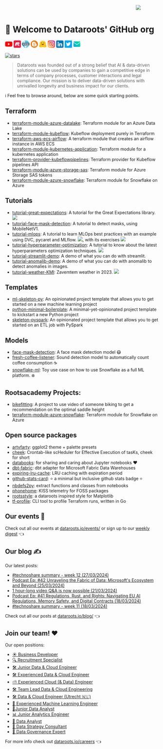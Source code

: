 
<img src="https://dataroots.io/branding/logo/symbol-rainbow.svg" width=74 align="right">
<h1 style="padding-top: 24px">🖖 Welcome to Dataroots' GitHub org</h1>

[![youtube](https://github.com/datarootsio/.github/raw/main/profile/assets/youtube.png)](https://www.youtube.com/c/dataroots)
[![meetup](https://github.com/datarootsio/.github/raw/main/profile/assets/meetup.png)](https://www.meetup.com/rootlabs-x/)
[![web](https://github.com/datarootsio/.github/raw/main/profile/assets/www.png)](https://dataroots.io)
[![blog](https://github.com/datarootsio/.github/raw/main/profile/assets/blogger.png)](https://dataroots.io/research/contributions)
[![hugginface](https://github.com/datarootsio/.github/raw/main/profile/assets/hugginface.png)](https://huggingface.co/dataroots)
[![instagram](https://github.com/datarootsio/.github/raw/main/profile/assets/instagram.png)](https://www.instagram.com/lifeatdataroots/)
[![linkedin](https://github.com/datarootsio/.github/raw/main/profile/assets/linkedin.png)](https://www.linkedin.com/company/dataroots)
[![twitter](https://github.com/datarootsio/.github/raw/main/profile/assets/twitter.png)](https://twitter.com/Datarootsio)
[![email](https://github.com/datarootsio/.github/raw/main/profile/assets/email.png)](mailto:info@dataroots.io)
<!-- [[[cog
import os
import cog
from dataroots_profile import stars

cog.out(
    stars.shield()
)
]]] -->
[![stars](https://img.shields.io/badge/909_⭐️_-GitHub_Stars-38b580)](https://github.com/orgs/datarootsio/repositories)
<!-- [[[end]]] -->

> Dataroots was founded out of a strong belief that AI & data-driven solutions can be used by companies to gain a competitive edge in terms of company processes, customer interactions and legal compliance. Our mission is to deliver data-driven solutions with unrivalled longevity and business impact for our clients.


ℹ️ Feel free to browse around, below are some quick starting points.

## Terraform

- [terraform-module-azure-datalake](https://github.com/datarootsio/terraform-module-azure-datalake): Terraform module for an Azure Data Lake
- [terraform-module-kubeflow](https://github.com/datarootsio/terraform-module-kubeflow): Kubeflow deployment purely in Terraform
- [terraform-aws-ecs-airflow](https://github.com/datarootsio/terraform-aws-ecs-airflow): A terraform module that creates an airflow instance in AWS ECS
- [terraform-module-kubernetes-application](https://github.com/datarootsio/terraform-module-kubernetes-application): Terraform module for a kubernetes application
- [terraform-provider-kubeflowpipelines](https://github.com/datarootsio/terraform-provider-kubeflowpipelines): Terraform provider for Kubeflow pipelines API
- [terraform-module-azure-storage-sas](https://github.com/datarootsio/terraform-module-azure-storage-sas): Terraform module for Azure Storage SAS tokens
- [terraform-module-azure-snowflake](https://github.com/datarootsio/terraform-module-azure-snowflake): Terraform module for Snowflake on Azure

## Tutorials

- [tutorial-great-expectations](https://github.com/datarootsio/tutorial-great-expectations): A tutorial for the Great Expectations library.
<a href="https://colab.research.google.com/github/datarootsio/tutorial-great-expectations/blob/main/tutorial_great_expectations.ipynb" target="_blank" rel="noopener noreferrer"><img src="https://colab.research.google.com/assets/colab-badge.svg"></a>
- [tutorial-face-mask-detection](https://github.com/datarootsio/tutorial-face-mask-detection): A tutorial to detect masks, using MobileNetV1.
- [tutorial-mlops](https://github.com/datarootsio/tutorial-mlops): A tutorial to learn MLOps best practices with an example using DVC, pycaret and MLflow. <a href="https://colab.research.google.com/github/datarootsio/mlops-workshop/blob/main/notebooks/MLOps_Tutorial.ipynb" target="_blank" rel="noopener noreferrer"><img src="https://colab.research.google.com/assets/colab-badge.svg"></a>, with its exercises <a href="https://colab.research.google.com/github/datarootsio/mlops-workshop/blob/main/notebooks/MLOps_Exercise.ipynb" target="_blank" rel="noopener noreferrer"><img src="https://colab.research.google.com/assets/colab-badge.svg"></a>
- [tutorial-hyperparameter-optimization](https://github.com/datarootsio/tutorial-hyperparameter-optimization): A tutorial to know about the latest hyperparameters optimization techniques. <a href="https://colab.research.google.com/drive/1fNzrF96E-Uhexdd0mFITsp-YpWZ2Mzwa" target="_blank" rel="noopener noreferrer"><img src="https://colab.research.google.com/assets/colab-badge.svg"></a>
- [tutorial-streamlit-demo](https://github.com/datarootsio/tutorial-streamlit-demo): A demo of what you can do with streamlit.
- [tutorial-anomalib-demo](https://github.com/datarootsio/anomalib-demo): A demo of what you can do with anomalib to detect anomalies in images.
- [tutorial-weather-KMI](https://dataroots.io/research/contributions/is-the-wheater-abnormal/): Zavemtem weather in 2023. <a href="https://colab.research.google.com/drive/1lGm8U_TVK0CtbzqgL7FQZpMB6JFk_nM9?usp=sharing" target="_blank" rel="noopener noreferrer"><img src="https://colab.research.google.com/assets/colab-badge.svg"></a>

## Templates

- [ml-skeleton-py](https://github.com/datarootsio/ml-skeleton-py): An opinionated project template that allows you to get started on a new machine learning project
- [python-minimal-boilerplate](https://github.com/datarootsio/python-minimal-boilerplate): A minimal-yet-opinionated project template to kickstart a new Python project
- [skeleton-pyspark](https://github.com/datarootsio/skeleton-pyspark): An opinionated project template that allows you to get started on an ETL job with PySpark

## Models

- [face-mask-detection](https://github.com/datarootsio/face-mask-detection): A face mask detection model 😷
- [fresh-coffee-listener](https://github.com/datarootsio/fresh-coffee-listener): Sound detection model to automatically count coffee consumption ☕️
- [snowflake-ml](https://github.com/datarootsio/snowflake-ml): Toy use case on how to use Snowflake as a full ML platform. ❄️

## Rootsacademy Projects:

- [bikefitting](https://github.com/datarootsio/bikefitting): A project to use video of someone biking to get a recommendation on the optimal saddle height
- [terraform-module-azure-snowflake](https://github.com/datarootsio/terraform-module-azure-snowflake): Terraform module for Snowflake on Azure

## Open source packages

- [artyfarty](https://github.com/datarootsio/artyfarty): ggplot2 theme + palette presets
- [cheek](https://github.com/datarootsio/cheek): Crontab-like scHeduler for Effective Execution of tasKs, cheek for short
- [databooks](https://github.com/datarootsio/databooks): for sharing and caring about Jupyter notebooks ❤️
- [dbt-fabric](https://github.com/datarootsio/dbt-fabric): dbt adapter for Microsoft Fabric Data Warehouses
- [expiring-lru-cache](https://github.com/datarootsio/expiring-lru-cache): LRU caching with expiration period
- [github-stats-card](https://github.com/datarootsio/github-stats-card):  ⭐️ a minimal but inclusive github stats badge ⭐️
- [nbdefs2py](https://github.com/datarootsio/nbdefs2py): extract functions and classes from notebooks
- [phonehome](https://github.com/datarootsio/phonehome): KISS telemetry for FOSS packages
- [rootsstyle](https://github.com/datarootsio/rootsstyle): a dataroots inspired style for Matplotlib
- [tf-profile](https://github.com/datarootsio/tf-profile): CLI tool to profile Terraform runs, written in Go

<!-- [[[cog
import os
import cog
from dataroots_profile import eventbrite

cog.out(
    eventbrite.info(key=os.environ["EVENTBRITE_KEY"])
)
]]] -->
## Our events 🍻

Check out all our events at [dataroots.io/events/](https://dataroots.io/events/) or sign up to our [weekly digest](http://eepurl.com/gzXeR5) 👈
<!-- [[[end]]] -->

<!-- [[[cog
import os
import cog
from dataroots_profile import ghost

cog.out(
    ghost.info(key=os.environ["GHOST_KEY"])
)
]]] -->
## Our blog ✍️

Our latest posts:

- [#technoshare summary - week 12 (27/03/2024)](https://dataroots.io/blog/technoshare-summary-week-12)
- [Podcast Ep: #42 Unraveling the Fabric of Data: Microsoft's Ecosystem and Beyond (25/03/2024)](https://dataroots.io/blog/2342-unraveling-the-fabric-of-data-3a-microsoft-27s-ecosystem-and-beyond)
- [1 hour-long video Q&A is now possible (21/03/2024)](https://dataroots.io/blog/1-hour-long-video-q-a-is-now-possible)
- [Podcast Ep: #41 Regulations, Rust, and Rights: Navigating EU AI Regulations, Memory Safety, and Digital Contracts (18/03/2024)](https://dataroots.io/blog/2341-regulations-2c-rust-2c-and-rights-3a-navigating-eu-ai-regulations-2c-memory-safety-2c-and-digital-contracts)
- [#technoshare summary - week 11 (18/03/2024)](https://dataroots.io/blog/technoshare-summary-week-11)

Check out all our posts at [dataroots.io/blog/](https://dataroots.io/blog/) 👈
<!-- [[[end]]] -->

<!-- [[[cog
import cog
from dataroots_profile import recruitee

cog.out(
    recruitee.info()
)
]]] -->
## Join our team! ❤️

Our open positions:

- [☀️ Business Developer](https://careers.dataroots.io/o/business-developer-2)
- [🔍 Recruitment Specialist](https://careers.dataroots.io/o/recruitment-talent-specialist)
- [🛠 Junior Data & Cloud Engineer](https://careers.dataroots.io/o/junior-data-engineer-hybrid)
- [🛠 Experienced Data & Cloud Engineer](https://careers.dataroots.io/o/experienced-data-engineer-hybrid)
- [⛅️ Experienced Cloud (& Data) Engineer](https://careers.dataroots.io/o/experienced-cloud-engineer)
- [🛠 Team Lead Data & Cloud Engineering](https://careers.dataroots.io/o/team-lead-data-and-cloud)
- [🛠 Data & Cloud Engineer (Utrecht 🇳🇱)](https://careers.dataroots.io/o/data-cloud-engineer-utrecht)
- [🤖  Experienced Machine Learning Engineer](https://careers.dataroots.io/o/experienced-machine-learning-engineer)
- [🤝Junior Data Analyst](https://careers.dataroots.io/o/junior-data-analyst)
- [📊 Junior Analytics Engineer](https://careers.dataroots.io/o/junior-analytics-engineer)
- [🤝 Data Analyst](https://careers.dataroots.io/o/junior-data-strategy-consultant-2)
- [🤝  Data Strategy Consultant](https://careers.dataroots.io/o/data-strategy-consultant)
- [🤝  Data Governance Expert](https://careers.dataroots.io/o/data-governance-expert-hybrid)

For more info check out [dataroots.io/careers](https://dataroots.io/careers) 👈
<!-- [[[end]]] -->
